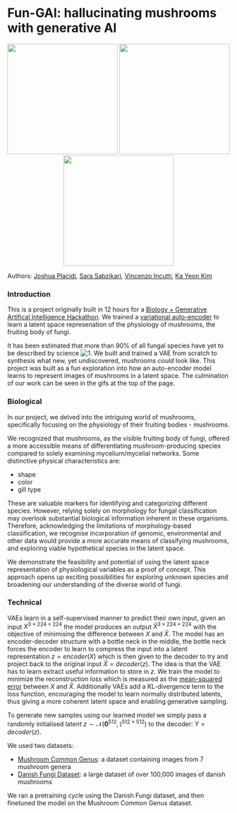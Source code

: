# Fun-GAI: hallucinating mushrooms with generative AI

<p align="center">
  <img width="250" height="250" src="ai/gifs/fungai_1.gif">
  <img width="250" height="250" src="ai/gifs/fungai_2.gif">
  <img width="250" height="250" src="ai/gifs/fungai_3.gif">
</p>

Authors: [Joshua Placidi](https://www.linkedin.com/in/joshua-placidi/), [Sara Sabzikari](https://www.linkedin.com/in/sara-sabzikari/), [Vincenzo Incutti](https://www.linkedin.com/in/vincenzo-incutti/), [Ka Yeon Kim](https://www.linkedin.com/in/ka-yeon-kim-298935216/)

### Introduction
This is a project originally built in 12 hours for a [Biology + Generative Artifical Intelligence Hackathon](https://biohacklondon.notion.site/BioHack-London-40bea186f1a24e779b276087f2ee7e61).
We trained a [variational auto-encoder](https://en.wikipedia.org/wiki/Variational_autoencoder) to learn a latent space represenation of the physiology of mushrooms, the fruiting body of fungi.


It has been estimated that more than 90% of all fungal species have yet to be described by science ![1](https://www.bbc.co.uk/news/science-environment-64251382).
We built and trained a VAE from scratch to synthesis what new, yet undiscovered, mushrooms *could* look like.
This project was built as a fun exploration into how an auto-encoder model learns to represent images of mushrooms in 
a latent space.
The culmination of our work can be seen in the gifs at the top of the page.

### Biological

In our project, we delved into the intriguing world of mushrooms, specifically focusing on the physiology of their fruiting bodies - mushrooms. 

We recognized that mushrooms, as the visible fruiting body of fungi, offered a more accessible means of differentiating mushroom-producing species compared to solely examining mycelium/mycelial networks. Some distinctive physical characteristics are:
* shape
* color
* gill type

These are valuable markers for identifying and categorizing different species. However, relying solely on morphology for fungal classification may overlook substantial biological information inherent in these organisms. Therefore, acknowledging the limitations of morphology-based classification, we recognise incorporation of genomic, environmental and other data would provide a more accurate means of classifying mushrooms, and exploring viable hypothetical species in the latent space. 

We demonstrate the feasibility and potential of using the latent space representation of physiological variables as a proof of concept. This approach opens up exciting possibilities for exploring unknown species and broadening our understanding of the diverse world of fungi.

### Technical

VAEs learn in a self-supervised manner to predict their own input, given an input $X^{3 \times 224 \times 224}$ the model produces an output $\hat{X}^{3 \times 224 \times 224}$ with the objective of minimising the difference between $X$ and $\hat{X}$.
The model has an encoder-decoder structure with a bottle neck in the middle, the bottle neck forces the encoder to learn to compress the input into a latent representation $z = encoder(X)$ which is then given to the decoder to try and project back to the original input $\hat{X} = decoder(z)$.
The idea is that the VAE has to learn extract useful information to store in $z$.
We train the model to minimize the reconstruction loss which is measured as the [mean-squared error](https://en.wikipedia.org/wiki/Mean_squared_error) between $X$ and $\hat{X}$.
Additionally VAEs add a KL-divergence term to the loss function, encouraging the model to learn normally distributed latents, thus giving a more coherent latent space and enabling generative sampling.

To generate new samples using our learned model we simply pass a randomly initialised latent $z \sim \mathcal{N}(\mathbf{0}^{512},\mathbb{I}^{512 \times 512})$ to the decoder: $Y = decoder(z)$.

We used two datasets:
- [Mushroom Common Genus](https://www.kaggle.com/datasets/maysee/mushrooms-classification-common-genuss-images): a dataset containing images from 7 mushroom genera
- [Danish Fungi Dataset](https://sites.google.com/view/danish-fungi-dataset): a large dataset of over 100,000 images of danish mushrooms

We ran a pretraining cycle using the Danish Fungi dataset, and then finetuned the model on the Mushroom Common Genus dataset.
